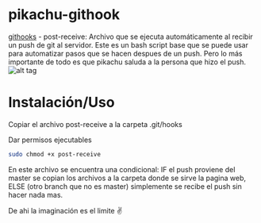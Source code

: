 # pikachu-githook
[githooks](https://git-scm.com/docs/githooks) - post-receive: Archivo que se ejecuta automáticamente al recibir un push de git al servidor. Este es un bash script base que se puede usar para automatizar pasos que se hacen despues de un push. Pero lo más importante de todo es que pikachu saluda a la persona que hizo el push.
![alt tag](https://github.com/kikeonline/pikachu-githook/blob/master/terminal-screen.png)

# Instalación/Uso
Copiar el archivo post-receive a la carpeta .git/hooks

Dar permisos ejecutables
  ```bash
  sudo chmod +x post-receive
  ```

En este archivo se encuentra una condicional: IF el push proviene del master se copian los archivos a la carpeta donde se sirve la pagina web, ELSE (otro branch que no es master) simplemente se recibe el push sin hacer nada mas.

De ahi la imaginación es el limite ✌️
